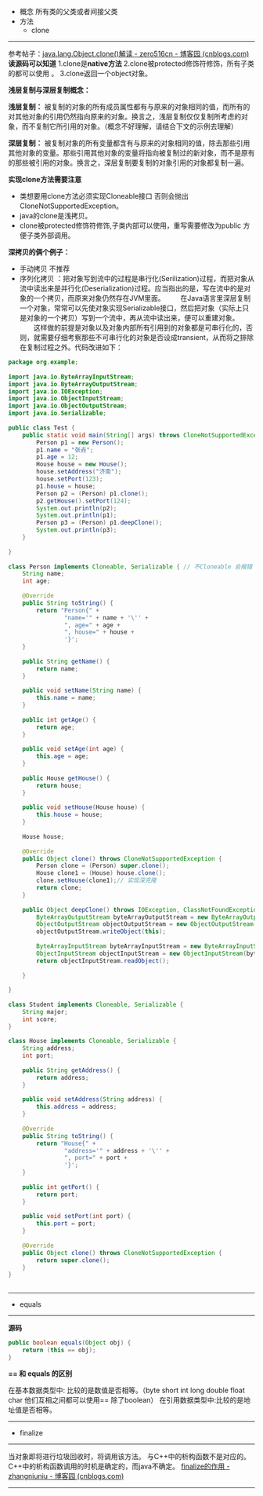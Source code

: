 - 概念 所有类的父类或者间接父类
- 方法
	- clone
-------------------------------------------------------
参考帖子：[java.lang.Object.clone()解读 - zero516cn - 博客园 (cnblogs.com)](https://www.cnblogs.com/gw811/archive/2012/10/07/2712252.html)
**读源码可以知道**
1.clone是**native方法** 
2.clone被protected修饰符修饰，所有子类的都可以使用 。
3.clone返回一个object对象。

**浅层复制与深层复制概念：**

**浅层复制：** 被复制的对象的所有成员属性都有与原来的对象相同的值，而所有的对其他对象的引用仍然指向原来的对象。换言之，浅层复制仅仅复制所考虑的对象，而不复制它所引用的对象。（概念不好理解，请结合下文的示例去理解）

**深层复制：** 被复制对象的所有变量都含有与原来的对象相同的值，除去那些引用其他对象的变量。那些引用其他对象的变量将指向被复制过的新对象，而不是原有的那些被引用的对象。换言之，深层复制要复制的对象引用的对象都复制一遍。

**实现clone方法需要注意**
- 类想要用clone方法必须实现Cloneable接口 否则会抛出CloneNotSupportedException。
- java的clone是浅拷贝。
- clone被protected修饰符修饰,子类内部可以使用，重写需要修改为public 方便子类外部调用。

**深拷贝的俩个例子：**
- 手动拷贝 不推荐
- 序列化拷贝 ：把对象写到流中的过程是串行化(Serilization)过程，而把对象从流中读出来是并行化(Deserialization)过程。应当指出的是，写在流中的是对象的一个拷贝，而原来对象仍然存在JVM里面。  　　在Java语言里深层复制一个对象，常常可以先使对象实现Serializable接口，然后把对象（实际上只是对象的一个拷贝）写到一个流中，再从流中读出来，便可以重建对象。  　　这样做的前提是对象以及对象内部所有引用到的对象都是可串行化的，否则，就需要仔细考察那些不可串行化的对象是否设成transient，从而将之排除在复制过程之外。代码改进如下：
``` java
package org.example;
 
import java.io.ByteArrayInputStream;
import java.io.ByteArrayOutputStream;
import java.io.IOException;
import java.io.ObjectInputStream;
import java.io.ObjectOutputStream;
import java.io.Serializable;
 
public class Test {
    public static void main(String[] args) throws CloneNotSupportedException, IOException, ClassNotFoundException {
        Person p1 = new Person();
        p1.name = "张垚";
        p1.age = 12;
        House house = new House();
        house.setAddress("济南");
        house.setPort(123);
        p1.house = house;
        Person p2 = (Person) p1.clone();
        p2.getHouse().setPort(124);
        System.out.println(p2);
        System.out.println(p1);
        Person p3 = (Person) p1.deepClone();
        System.out.println(p3);
    }
 
}
 
class Person implements Cloneable, Serializable { // 不Cloneable 会报错 不Serializable无法序列化
    String name;
    int age;
 
    @Override
    public String toString() {
        return "Person{" +
                "name='" + name + '\'' +
                ", age=" + age +
                ", house=" + house +
                '}';
    }
 
    public String getName() {
        return name;
    }
 
    public void setName(String name) {
        this.name = name;
    }
 
    public int getAge() {
        return age;
    }
 
    public void setAge(int age) {
        this.age = age;
    }
 
    public House getHouse() {
        return house;
    }
 
    public void setHouse(House house) {
        this.house = house;
    }
 
    House house;
 
    @Override
    public Object clone() throws CloneNotSupportedException {
        Person clone = (Person) super.clone();
        House clone1 = (House) house.clone();
        clone.setHouse(clone1);// 实现深克隆
        return clone;
    }
 
    public Object deepClone() throws IOException, ClassNotFoundException {// 序列化实现深克隆
        ByteArrayOutputStream byteArrayOutputStream = new ByteArrayOutputStream();
        ObjectOutputStream objectOutputStream = new ObjectOutputStream(byteArrayOutputStream);
        objectOutputStream.writeObject(this);
 
        ByteArrayInputStream byteArrayInputStream = new ByteArrayInputStream(byteArrayOutputStream.toByteArray());
        ObjectInputStream objectInputStream = new ObjectInputStream(byteArrayInputStream);
        return objectInputStream.readObject();
 
    }
 
}
 
class Student implements Cloneable, Serializable {
    String major;
    int score;
}
 
class House implements Cloneable, Serializable {
    String address;
    int port;
 
    public String getAddress() {
        return address;
    }
 
    public void setAddress(String address) {
        this.address = address;
    }
 
    @Override
    public String toString() {
        return "House{" +
                "address='" + address + '\'' +
                ", port=" + port +
                '}';
    }
 
    public int getPort() {
        return port;
    }
 
    public void setPort(int port) {
        this.port = port;
    }
 
    @Override
    public Object clone() throws CloneNotSupportedException {
        return super.clone();
    }
}
 
```



------------------------------

- equals
-----------------

**源码**
```java
public boolean equals(Object obj) {  
    return (this == obj);  
}
```

**== 和 equals 的区别**

在基本数据类型中: 比较的是数值是否相等。（byte short int long double float char 他们互相之间都可以使用== 除了boolean）
在引用数据类型中:比较的是地址值是否相等。


-------------------------------

- finalize
----------

当对象即将进行垃圾回收时，将调用该方法。
与C++中的析构函数不是对应的。C++中的析构函数调用的时机是确定的，而java不确定。
[finalize的作用 - zhangniuniu - 博客园 (cnblogs.com)](https://www.cnblogs.com/zyy1688/p/10838581.html)

---------------
